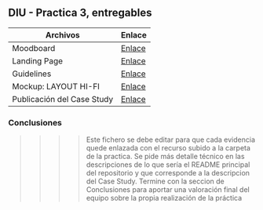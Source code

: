 ## DIU - Practica 3, entregables

| Archivos       | Enlace                 |
|----------------|------------------------|
| Moodboard | [Enlace](./moodboard.md) |
| Landing Page | [Enlace](./landingpage.md) |
| Guidelines | [Enlace](./guidelines.md) |
| Mockup: LAYOUT HI-FI | [Enlace](./user_flow_task.md)|
| Publicación del Case Study | [Enlace](../README.md) |

### Conclusiones  

>>>> Este fichero se debe editar para que cada evidencia quede enlazada con el recurso subido a la carpeta de la practica. Se pide más detalle técnico en las descripciones de lo que sería el README principal del repositorio y que corresponde a la descripcion del Case Study.
>>>> Termine con la seccion de Conclusiones para aportar una valoración final del equipo sobre la propia realización de la práctica
